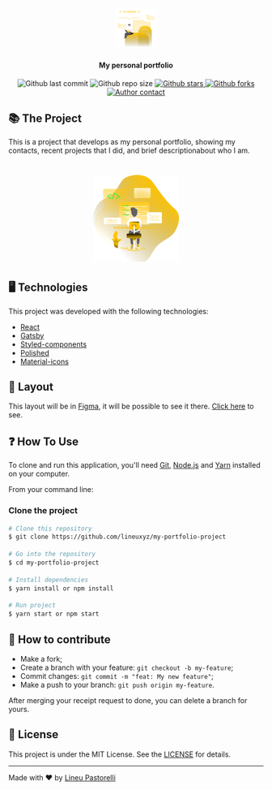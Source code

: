 <h1 align="center">
  <img alt="Personal portfolio" title="#PessoalPortifolio" src="./.github/developing.png" width="80px"/>
</h1>

<h4 align="center">
  My personal portfolio
</h4>

<p align="center">
  <img alt="Github last commit" src="https://img.shields.io/github/last-commit/lineuxyz/my-portfolio-project" />

  <img alt="Github repo size" src="https://img.shields.io/github/languages/code-size/lineuxyz/my-portfolio-project"/>

  <a href="https://github.com/lineuxyz/my-portfolio-project/stargazers">
    <img alt="Github stars" src="https://img.shields.io/github/stars/lineuxyz/my-portfolio-project?style=social"  />
  </a>

  <a href="https://github.com/lineuxyz/my-portfolio-project/network/members">
    <img alt="Github forks" src="https://img.shields.io/github/forks/lineuxyz/my-portfolio-project?style=social"  />
  </a>

  <a href="https://www.linkedin.com/in/lineu-pastorelli-5165a7186">
    <img alt="Author contact" src="https://img.shields.io/badge/made%20by-Lineu%20Pastorelli-green"/>
  </a>
</p>

## 📚 The Project

This is a project that develops as my personal portfolio, showing my contacts, recent projects that I did, and brief descriptionabout who I am.

<h1 align="center">
  <img alt="Codding caracter" title="CoddingCaracter" src=".github/coding.png" width="170px"/>
</h1>

## 🖥 Technologies

This project was developed with the following technologies:

* [React](https://reactjs.org/docs/getting-started.html)
* [Gatsby](https://www.gatsbyjs.org/docs/)
* [Styled-components](https://styled-components.com/docs)
* [Polished](https://polished.js.org/docs/)
* [Material-icons](https://material-ui.com/components/icons/)

## 🔖 Layout
  This layout will be in [Figma](https://www.figma.com), it will be possible to see it there. [Click here]() to see.

## ❓ How To Use

To clone and run this application, you'll need [Git](https://git-scm.com), [Node.js](https://nodejs.org/en/) and [Yarn](https://classic.yarnpkg.com/en/docs/install/) installed on your computer.

From your command line:

### Clone the project
 ```bash
 # Clone this repository
 $ git clone https://github.com/lineuxyz/my-portfolio-project

 # Go into the repository
 $ cd my-portfolio-project

 # Install dependencies
 $ yarn install or npm install

 # Run project
 $ yarn start or npm start
```

## 🤔 How to contribute

* Make a fork;
* Create a branch with your feature: `git checkout -b my-feature`;
* Commit changes: `git commit -m "feat: My new feature"`;
* Make a push to your branch: `git push origin my-feature`.

After merging your receipt request to done, you can delete a branch  for yours.

## 📜 License

This project is under the MIT License. See the [LICENSE](LICENSE.md) for details.

---

Made with ❤️ by [Lineu Pastorelli](https://www.linkedin.com/in/lineu-pastorelli-5165a7186)
